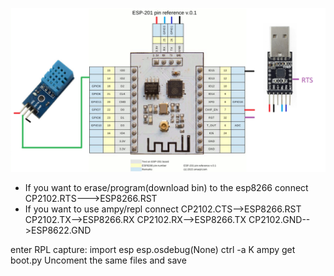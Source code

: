 ![](/esp-201.png?raw=true)

* If you want to erase/program(download bin) to the esp8266 connect CP2102.RTS--->ESP8266.RST  
* If you want to use ampy/repl connect CP2102.CTS-->ESP8266.RST  
CP2102.TX-->ESP8266.RX 
CP2102.RX-->ESP8266.TX 
CP2102.GND-->ESP8622.GND


enter RPL
capture:
import esp
esp.osdebug(None)
ctrl -a K
ampy get boot.py
Uncoment the same files and save
